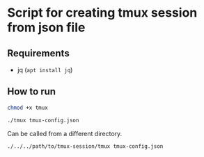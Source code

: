 # Script for creating tmux session from json file

## Requirements

* jq (`apt install jq`)

## How to run

```bash
chmod +x tmux
```

```bash
./tmux tmux-config.json
```

Can be called from a different directory.

```bash
./../../path/to/tmux-session/tmux tmux-config.json
```
